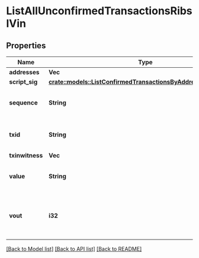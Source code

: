 # ListAllUnconfirmedTransactionsRibslVin

## Properties

Name | Type | Description | Notes
------------ | ------------- | ------------- | -------------
**addresses** | **Vec<String>** |  | 
**script_sig** | [**crate::models::ListConfirmedTransactionsByAddressRibslScriptSig**](ListConfirmedTransactionsByAddressRIBSL_scriptSig.md) |  | 
**sequence** | **String** | Represents the script sequence number. | 
**txid** | **String** | Represents the reference transaction identifier. | 
**txinwitness** | **Vec<String>** |  | 
**value** | **String** | Represents the sent/received amount. | 
**vout** | **i32** | Defines the vout of the transaction output, i.e. which output to spend. | 

[[Back to Model list]](../README.md#documentation-for-models) [[Back to API list]](../README.md#documentation-for-api-endpoints) [[Back to README]](../README.md)



